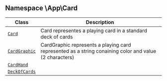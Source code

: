 






## Namespace \App\Card


| Class | Description |
|-------|-------------|
| [`Card`](#content-card) | Card representes a playing card in a standard deck of cards|
| [`CardGraphic`](#content-cardgraphic) | CardGraphic represents a playing card represented as a string conaining color and value (2 characters)|
| [`CardHand`](#content-cardhand) | |
| [`DeckOfCards`](#content-deckofcards) | |









